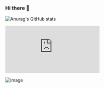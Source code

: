 ### Hi there 👋

![Anurag's GitHub stats](https://github-readme-stats.vercel.app/api?username=pabloep17&show_icons=true&theme=transparent)

![Anurag's GitHub stats](https://web.pabloeguilaz.es/widget.php?option=most_used_lenguajes&token=MUDPfvd1DcSQpcTnmvaN1s5yk7LlvazjLQ7pzMs5c6QvvfMaeGyrSRyrOAcVOh3XF7nE320mvesnnUykGa7FKXKUA9NvMtPFJD14)

<!--
**pabloep17/pabloep17** is a ✨ _special_ ✨ repository because its `README.md` (this file) appears on your GitHub profile.

Here are some ideas to get you started:

- 🔭 I’m currently working on ...
- 🌱 I’m currently learning ...
- 👯 I’m looking to collaborate on ...
- 🤔 I’m looking for help with ...
- 💬 Ask me about ...
- 📫 How to reach me: ...
- 😄 Pronouns: ...
- ⚡ Fun fact: ...
-->
![image](https://github.com/pabloep17/pabloep17/assets/113720576/de3a1e8c-d078-4a5a-8cc4-b7fc5e42e0a7)
